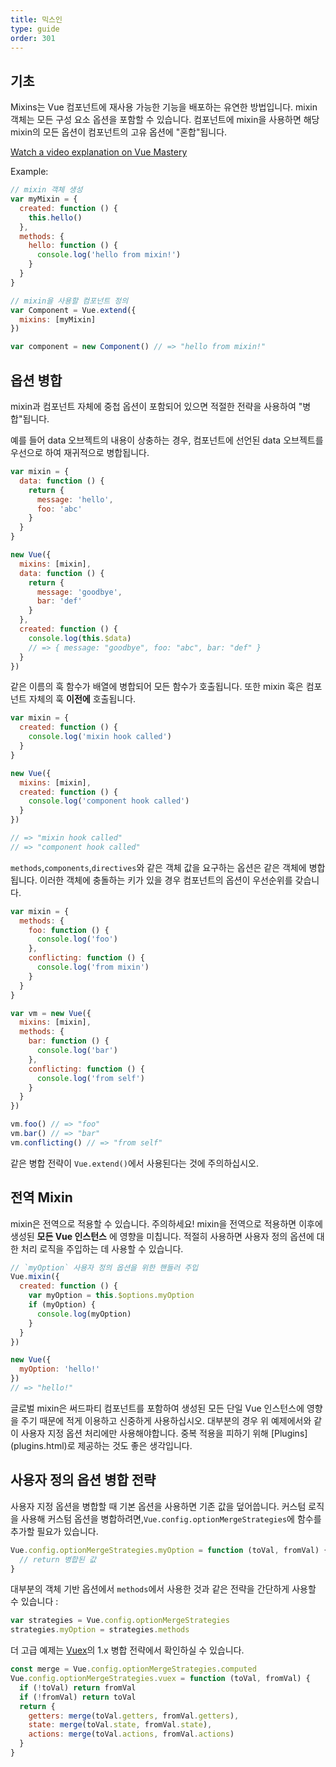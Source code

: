 ```yaml
---
title: 믹스인
type: guide
order: 301
---
```


## 기초

Mixins는 Vue 컴포넌트에 재사용 가능한 기능을 배포하는 유연한 방법입니다. mixin 객체는 모든 구성 요소 옵션을 포함할 수 있습니다. 컴포넌트에 mixin을 사용하면 해당 mixin의 모든 옵션이 컴포넌트의 고유 옵션에 "혼합"됩니다.

<div class="vue-mastery"><a href="https://www.vuemastery.com/courses/next-level-vue/mixins" target="_blank" rel="noopener" title="Mixins Tutorial">Watch a video explanation on Vue Mastery</a></div>

Example:

``` js
// mixin 객체 생성
var myMixin = {
  created: function () {
    this.hello()
  },
  methods: {
    hello: function () {
      console.log('hello from mixin!')
    }
  }
}

// mixin을 사용할 컴포넌트 정의
var Component = Vue.extend({
  mixins: [myMixin]
})

var component = new Component() // => "hello from mixin!"
```

## 옵션 병합
mixin과 컴포넌트 자체에 중첩 옵션이 포함되어 있으면 적절한 전략을 사용하여 "병합"됩니다.

예를 들어 data 오브젝트의 내용이 상충하는 경우, 컴포넌트에 선언된 data 오브젝트를 우선으로 하여 재귀적으로 병합됩니다.

``` js
var mixin = {
  data: function () {
    return {
      message: 'hello',
      foo: 'abc'
    }
  }
}

new Vue({
  mixins: [mixin],
  data: function () {
    return {
      message: 'goodbye',
      bar: 'def'
    }
  },
  created: function () {
    console.log(this.$data)
    // => { message: "goodbye", foo: "abc", bar: "def" }
  }
})
```

 같은 이름의 훅 함수가 배열에 병합되어 모든 함수가 호출됩니다. 또한 mixin 훅은 컴포넌트 자체의 훅 **이전에** 호출됩니다.

``` js
var mixin = {
  created: function () {
    console.log('mixin hook called')
  }
}

new Vue({
  mixins: [mixin],
  created: function () {
    console.log('component hook called')
  }
})

// => "mixin hook called"
// => "component hook called"
```

`methods`,`components`,`directives`와 같은 객체 값을 요구하는 옵션은 같은 객체에 병합됩니다. 이러한 객체에 충돌하는 키가 있을 경우 컴포넌트의 옵션이 우선순위를 갖습니다.

``` js
var mixin = {
  methods: {
    foo: function () {
      console.log('foo')
    },
    conflicting: function () {
      console.log('from mixin')
    }
  }
}

var vm = new Vue({
  mixins: [mixin],
  methods: {
    bar: function () {
      console.log('bar')
    },
    conflicting: function () {
      console.log('from self')
    }
  }
})

vm.foo() // => "foo"
vm.bar() // => "bar"
vm.conflicting() // => "from self"
```

같은 병합 전략이 `Vue.extend()`에서 사용된다는 것에 주의하십시오.

## 전역 Mixin

mixin은 전역으로 적용할 수 있습니다. 주의하세요! mixin을 전역으로 적용하면 이후에 생성된 **모든 Vue 인스턴스** 에 영향을 미칩니다. 적절히 사용하면 사용자 정의 옵션에 대한 처리 로직을 주입하는 데 사용할 수 있습니다.

``` js
// `myOption` 사용자 정의 옵션을 위한 핸들러 주입
Vue.mixin({
  created: function () {
    var myOption = this.$options.myOption
    if (myOption) {
      console.log(myOption)
    }
  }
})

new Vue({
  myOption: 'hello!'
})
// => "hello!"
```

<p class="tip">글로벌 mixin은 써드파티 컴포넌트를 포함하여 생성된 모든 단일 Vue 인스턴스에 영향을 주기 때문에 적게 이용하고 신중하게 사용하십시오. 대부분의 경우 위 예제에서와 같이 사용자 지정 옵션 처리에만 사용해야합니다. 중복 적용을 피하기 위해 [Plugins](plugins.html)로 제공하는 것도 좋은 생각입니다.</p>

## 사용자 정의 옵션 병합 전략

사용자 지정 옵션을 병합할 때 기본 옵션을 사용하면 기존 값을 덮어씁니다. 커스텀 로직을 사용해 커스텀 옵션을 병합하려면,`Vue.config.optionMergeStrategies`에 함수를 추가할 필요가 있습니다.

``` js
Vue.config.optionMergeStrategies.myOption = function (toVal, fromVal) {
  // return 병합된 값
}
```

대부분의 객체 기반 옵션에서 `methods`에서 사용한 것과 같은 전략을 간단하게 사용할 수 있습니다 :

``` js
var strategies = Vue.config.optionMergeStrategies
strategies.myOption = strategies.methods
```

더 고급 예제는 [Vuex](https://github.com/vuejs/vuex)의 1.x 병합 전략에서 확인하실 수 있습니다.

``` js
const merge = Vue.config.optionMergeStrategies.computed
Vue.config.optionMergeStrategies.vuex = function (toVal, fromVal) {
  if (!toVal) return fromVal
  if (!fromVal) return toVal
  return {
    getters: merge(toVal.getters, fromVal.getters),
    state: merge(toVal.state, fromVal.state),
    actions: merge(toVal.actions, fromVal.actions)
  }
}
```
